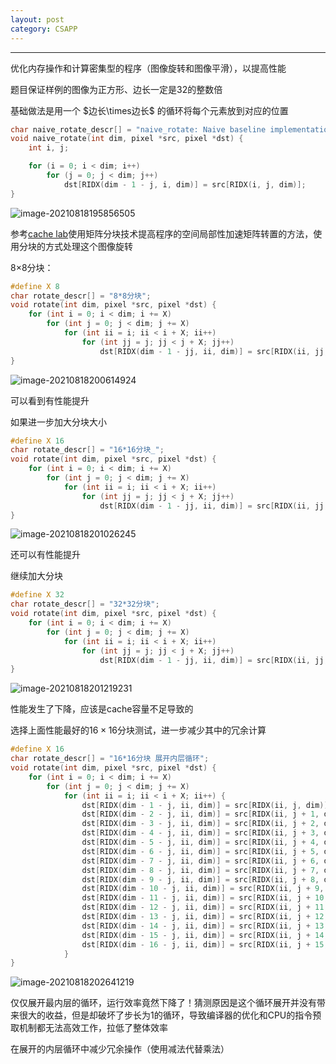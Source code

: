 ```yaml
---
layout: post 
category: CSAPP 
---
```

---

优化内存操作和计算密集型的程序（图像旋转和图像平滑），以提高性能

题目保证样例的图像为正方形、边长一定是32的整数倍

基础做法是用一个 $边长\times边长$ 的循环将每个元素放到对应的位置

```c
char naive_rotate_descr[] = "naive_rotate: Naive baseline implementation";
void naive_rotate(int dim, pixel *src, pixel *dst) {
    int i, j;

    for (i = 0; i < dim; i++)
        for (j = 0; j < dim; j++)
            dst[RIDX(dim - 1 - j, i, dim)] = src[RIDX(i, j, dim)];
}
```

![image-20210818195856505](../../www/assets/pic/image-20210818195856505.png)

参考[cache lab](https://j-xz.github.io/www/cache-lab.html)使用矩阵分块技术提高程序的空间局部性加速矩阵转置的方法，使用分块的方式处理这个图像旋转

8$\times$8分块：

```c
#define X 8
char rotate_descr[] = "8*8分块";
void rotate(int dim, pixel *src, pixel *dst) {
    for (int i = 0; i < dim; i += X)
        for (int j = 0; j < dim; j += X)
            for (int ii = i; ii < i + X; ii++)
                for (int jj = j; jj < j + X; jj++)
                    dst[RIDX(dim - 1 - jj, ii, dim)] = src[RIDX(ii, jj, dim)];
}
```

![image-20210818200614924](../../www/assets/pic/image-20210818200614924.png)

可以看到有性能提升

如果进一步加大分块大小

```c
#define X 16
char rotate_descr[] = "16*16分块_";
void rotate(int dim, pixel *src, pixel *dst) {
    for (int i = 0; i < dim; i += X)
        for (int j = 0; j < dim; j += X)
            for (int ii = i; ii < i + X; ii++)
                for (int jj = j; jj < j + X; jj++)
                    dst[RIDX(dim - 1 - jj, ii, dim)] = src[RIDX(ii, jj, dim)];
}
```

![image-20210818201026245](../../www/assets/pic/image-20210818201026245.png)

还可以有性能提升

继续加大分块

```c
#define X 32
char rotate_descr[] = "32*32分块";
void rotate(int dim, pixel *src, pixel *dst) {
    for (int i = 0; i < dim; i += X)
        for (int j = 0; j < dim; j += X)
            for (int ii = i; ii < i + X; ii++)
                for (int jj = j; jj < j + X; jj++)
                    dst[RIDX(dim - 1 - jj, ii, dim)] = src[RIDX(ii, jj, dim)];
}
```

![image-20210818201219231](../../www/assets/pic/image-20210818201219231.png)

性能发生了下降，应该是cache容量不足导致的

选择上面性能最好的$16\times 16$分块测试，进一步减少其中的冗余计算

```c
#define X 16
char rotate_descr[] = "16*16分块 展开内层循环";
void rotate(int dim, pixel *src, pixel *dst) {
    for (int i = 0; i < dim; i += X)
        for (int j = 0; j < dim; j += X)
            for (int ii = i; ii < i + X; ii++) {
                dst[RIDX(dim - 1 - j, ii, dim)] = src[RIDX(ii, j, dim)];
                dst[RIDX(dim - 2 - j, ii, dim)] = src[RIDX(ii, j + 1, dim)];
                dst[RIDX(dim - 3 - j, ii, dim)] = src[RIDX(ii, j + 2, dim)];
                dst[RIDX(dim - 4 - j, ii, dim)] = src[RIDX(ii, j + 3, dim)];
                dst[RIDX(dim - 5 - j, ii, dim)] = src[RIDX(ii, j + 4, dim)];
                dst[RIDX(dim - 6 - j, ii, dim)] = src[RIDX(ii, j + 5, dim)];
                dst[RIDX(dim - 7 - j, ii, dim)] = src[RIDX(ii, j + 6, dim)];
                dst[RIDX(dim - 8 - j, ii, dim)] = src[RIDX(ii, j + 7, dim)];
                dst[RIDX(dim - 9 - j, ii, dim)] = src[RIDX(ii, j + 8, dim)];
                dst[RIDX(dim - 10 - j, ii, dim)] = src[RIDX(ii, j + 9, dim)];
                dst[RIDX(dim - 11 - j, ii, dim)] = src[RIDX(ii, j + 10, dim)];
                dst[RIDX(dim - 12 - j, ii, dim)] = src[RIDX(ii, j + 11, dim)];
                dst[RIDX(dim - 13 - j, ii, dim)] = src[RIDX(ii, j + 12, dim)];
                dst[RIDX(dim - 14 - j, ii, dim)] = src[RIDX(ii, j + 13, dim)];
                dst[RIDX(dim - 15 - j, ii, dim)] = src[RIDX(ii, j + 14, dim)];
                dst[RIDX(dim - 16 - j, ii, dim)] = src[RIDX(ii, j + 15, dim)];
            }
}
```

![image-20210818202641219](../../www/assets/pic/image-20210818202641219.png)

仅仅展开最内层的循环，运行效率竟然下降了！猜测原因是这个循环展开并没有带来很大的收益，但是却破坏了步长为1的循环，导致编译器的优化和CPU的指令预取机制都无法高效工作，拉低了整体效率

在展开的内层循环中减少冗余操作（使用减法代替乘法）

